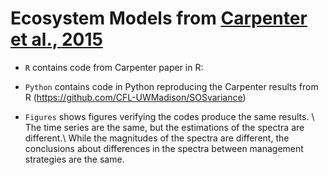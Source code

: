 # Ecosystem Models from [Carpenter et al., 2015](http://www.pnas.org/content/112/46/14384)

* `R` contains code from Carpenter paper in R: 

* `Python` contains code in Python reproducing the Carpenter results from R (https://github.com/CFL-UWMadison/SOSvariance)

* `Figures` shows figures verifying the codes produce the same results. \\
The time series are the same, but the estimations of the spectra are different.\\
While the magnitudes of the spectra are different, the conclusions about differences in the spectra between management strategies are the same.